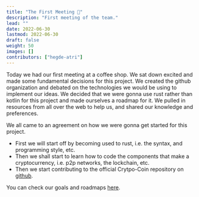```yaml
---
title: "The First Meeting 👋"
description: "First meeting of the team."
lead: ""
date: 2022-06-30
lastmod: 2022-06-30
draft: false
weight: 50
images: []
contributors: ["hegde-atri"]
---
```


Today we had our first meeting at a coffee shop. We sat down excited and made some fundamental decisions for this project. We created the
github organization and debated on the technologies we would be using to implement our ideas.
We decided that we were gonna use rust rather than kotlin for this project and made ourselves a roadmap for it. We pulled in resources
from all over the web to help us, and shared our knowledge and preferences.

We all came to an agreement on how we were gonna get started for this project.

- First we will start off by becoming used to rust, i.e. the syntax, and programming style, etc.
- Then we shall start to learn how to code the components that make a cryptocurrency, i.e. p2p networks, the lockchain, etc.
- Then we start contributing to the official Crytpo-Coin repository on [github](https://github.com/Crytpo-Coin).


You can check our goals and roadmaps [here](/docs/roadmap/inital/).
